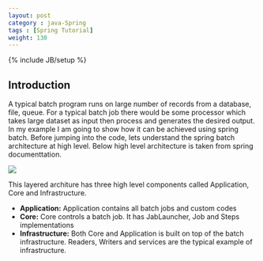```yaml
---
layout: post
category : java-Spring
tags : [Spring Tutorial]
weight: 130
---
```


{% include JB/setup %}

## Introduction

A typical batch program runs on large number of records from a database, file, queue. For a typical batch job there would be some processor which takes large dataset as input then process and generates the desired output. In my example I am going to show how it can be achieved using spring batch. Before jumping into the code, lets understand the spring batch architecture at high level. Below high level architecture is taken from spring documenttation.

<img src="https://cloud.githubusercontent.com/assets/11231867/26121529/907c383c-3a42-11e7-940c-30858792f885.png"/>

This layered architure has three high level components called Application, Core and Infrastructure.


* **Application:** Application contains all batch jobs and custom codes
* **Core:** Core controls a batch job. It has JabLauncher, Job and Steps implementations
* **Infrastructure:** Both Core and Application is built on top of the batch infrastructure. Readers, Writers and services are the typical example of infrastructure.

